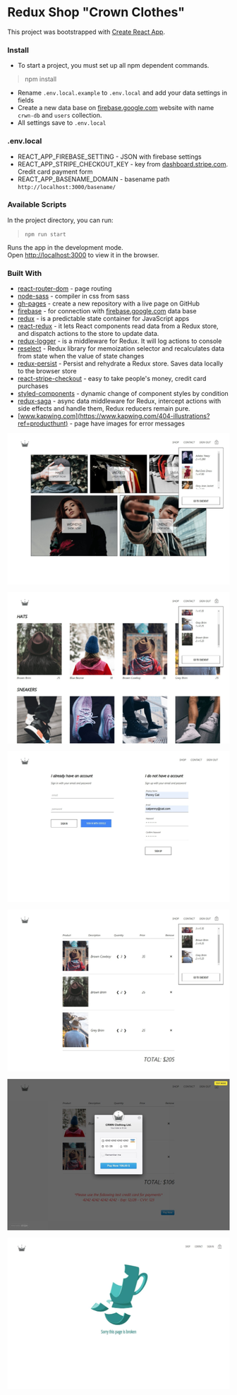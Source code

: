 # Redux Shop "Crown Clothes"

This project was bootstrapped with [Create React App](https://github.com/facebook/create-react-app).


### Install

* To start a project, you must set up all npm dependent commands.
> npm install


* Rename `.env.local.example` to `.env.local` and add your data settings in fields
* Create a new data base on [firebase.google.com](https://firebase.google.com/) website with name `crwn-db` and `users` collection. 
* All settings save to `.env.local`


### .env.local

* REACT_APP_FIREBASE_SETTING - JSON with firebase settings
* REACT_APP_STRIPE_CHECKOUT_KEY - key from [dashboard.stripe.com](https://dashboard.stripe.com/). Credit card payment form
* REACT_APP_BASENAME_DOMAIN - basename path `http://localhost:3000/basename/` 
 

### Available Scripts

In the project directory, you can run:
> `npm run start`

Runs the app in the development mode.<br />
Open [http://localhost:3000](http://localhost:3000) to view it in the browser.


### Built With

* [react-router-dom](https://github.com/ReactTraining/react-router/tree/master/packages/react-router-dom) - page routing
* [node-sass](https://github.com/sass/node-sass) - compiler in css from sass
* [gh-pages](https://pages.github.com/) - create a new repository with a live page on GitHub
* [firebase](https://github.com/firebase/firebase-js-sdk) - for connection with [firebase.google.com](https://firebase.google.com/) data base
* [redux](https://github.com/reduxjs/redux) - is a predictable state container for JavaScript apps
* [react-redux](https://github.com/reduxjs/react-redux) - it lets React components read data from a Redux store, and dispatch actions to the store to update data.
* [redux-logger](https://github.com/LogRocket/redux-logger) - is a middleware for Redux. It will log actions to console
* [reselect](https://github.com/reduxjs/reselect) - Redux library for memoization selector and recalculates data from state when the value of state changes
* [redux-persist](https://github.com/rt2zz/redux-persist) - Persist and rehydrate a Redux store. Saves data locally to the browser store
* [react-stripe-checkout](https://github.com/azmenak/react-stripe-checkout) - easy to take people's money, credit card purchases
* [styled-components](https://styled-components.com/) - dynamic change of component styles by condition
* [redux-saga](https://redux-saga.js.org/) - async data middleware for Redux, intercept actions with side effects and handle them, Redux reducers remain pure.
* [www.kapwing.com](https://www.kapwing.com/404-illustrations?ref=producthunt) - page have images for error messages 

![main-page](./screenshots/main-page.jpg)

![shop-page](./screenshots/shop-page.jpg)

![sign-in-page](./screenshots/sign-in-page.jpg)

![cart-page](./screenshots/cart-page.jpg)

![credit-card-form](./screenshots/credit-card-form.jpg)

![error-message](./screenshots/error-message.jpg)


